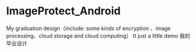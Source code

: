 # ImageProtect_Android
My graduation design（include: some kinds of encryption 、image processing、cloud storage and cloud computing）
It just a little demo
我的毕业设计
